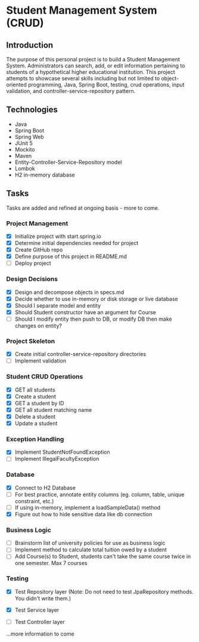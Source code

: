# Student Management System (CRUD)

## Introduction
The purpose of this personal project is to build a Student Management System. Administrators can search, add, or edit information pertaining to students of a hypothetical higher educational institution. This project attempts to showcase several skills including but not limited to object-oriented programming, Java, Spring Boot, testing, crud operations, input validation, and controller-service-repository pattern.

## Technologies
- Java
- Spring Boot
- Spring Web
- JUnit 5
- Mockito
- Maven
- Entity-Controller-Service-Repository model
- Lombok
- H2 in-memory database
 

## Tasks
Tasks are added and refined at ongoing basis - more to come.

### Project Management
- [x] Initialize project with start.spring.io
- [x] Determine initial dependencies needed for project
- [x] Create GitHub repo
- [x] Define purpose of this project in README.md
- [ ] Deploy project

### Design Decisions
- [x] Design and decompose objects in specs.md
- [x] Decide whether to use in-memory or disk storage or live database
- [x] Should I separate model and entity
- [x] Should Student constructor have an argument for Course
- [ ] Should I modify entity then push to DB, or modify DB then make changes on entity?

### Project Skeleton
- [x] Create initial controller-service-repository directories
- [ ] Implement validation

### Student CRUD Operations
- [x] GET all students
- [x] Create a student
- [x] GET a student by ID
- [x] GET all student matching name
- [x] Delete a student
- [x] Update a student

### Exception Handling
- [x] Implement StudentNotFoundException
- [ ] Implement IllegalFacultyException

### Database
- [x] Connect to H2 Database
- [ ] For best practice, annotate entity columns (eg. column, table, unique constraint, etc.)
- [ ] If using in-memory, implement a loadSampleData() method
- [x] Figure out how to hide sensitive data like db connection

### Business Logic
- [ ] Brainstorm list of university policies for use as business logic
- [ ] Implement method to calculate total tuition owed by a student
- [ ] Add Course(s) to Student, students can't take the same course twice in one semester. Max 7 courses

### Testing
- [x] Test Repository layer (Note: Do not need to test JpaRepository methods. You didn't write them.)
- [x] Test Service layer
- [ ] Test Controller layer




...more information to come